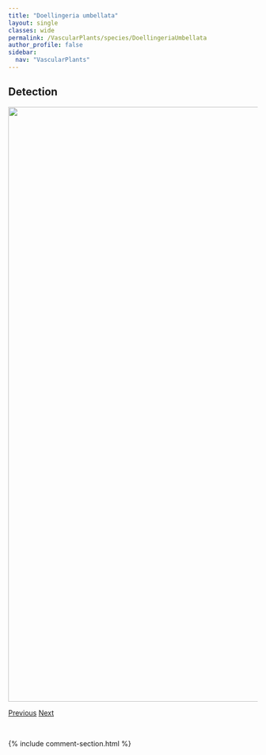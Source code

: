 ```yaml
---
title: "Doellingeria umbellata"
layout: single
classes: wide
permalink: /VascularPlants/species/DoellingeriaUmbellata
author_profile: false
sidebar:
  nav: "VascularPlants"
---
```


<h2>Detection</h2>

<a href="https://drive.google.com/uc?export=view&id=1OQ-TsWmkpcmNl9ZFcH1Eh076krbKW-wU">
<img src="https://drive.google.com/uc?export=view&id=1OQ-TsWmkpcmNl9ZFcH1Eh076krbKW-wU" height = "1200" width = "800">
</a>


<a href="/DevelopmentWebsite/VascularPlants/species/DistichlisSpicata" class="pagination--pager" title="Distichlis spicata">Previous</a> <a href="/DevelopmentWebsite/VascularPlants/species/DrabaCana" class="pagination--pager" title="Draba cana">Next</a>

<p>&nbsp;</p>

{% include comment-section.html %}

